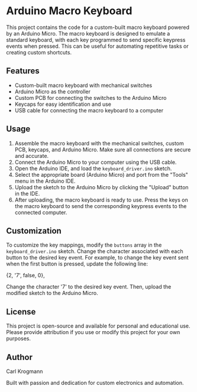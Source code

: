 # Arduino Macro Keyboard

This project contains the code for a custom-built macro keyboard powered by an Arduino Micro. The macro keyboard is designed to emulate a standard keyboard, with each key programmed to send specific keypress events when pressed. This can be useful for automating repetitive tasks or creating custom shortcuts.

## Features

- Custom-built macro keyboard with mechanical switches
- Arduino Micro as the controller
- Custom PCB for connecting the switches to the Arduino Micro
- Keycaps for easy identification and use
- USB cable for connecting the macro keyboard to a computer

## Usage

1. Assemble the macro keyboard with the mechanical switches, custom PCB, keycaps, and Arduino Micro. Make sure all connections are secure and accurate.
2. Connect the Arduino Micro to your computer using the USB cable.
3. Open the Arduino IDE, and load the `keyboard_driver.ino` sketch.
4. Select the appropriate board (Arduino Micro) and port from the "Tools" menu in the Arduino IDE.
5. Upload the sketch to the Arduino Micro by clicking the "Upload" button in the IDE.
6. After uploading, the macro keyboard is ready to use. Press the keys on the macro keyboard to send the corresponding keypress events to the connected computer.

## Customization

To customize the key mappings, modify the `buttons` array in the `keyboard_driver.ino` sketch. Change the character associated with each button to the desired key event. For example, to change the key event sent when the first button is pressed, update the following line:

{2, '7', false, 0},

Change the character '7' to the desired key event. Then, upload the modified sketch to the Arduino Micro.

## License

This project is open-source and available for personal and educational use. Please provide attribution if you use or modify this project for your own purposes.

## Author

Carl Krogmann

Built with passion and dedication for custom electronics and automation.

